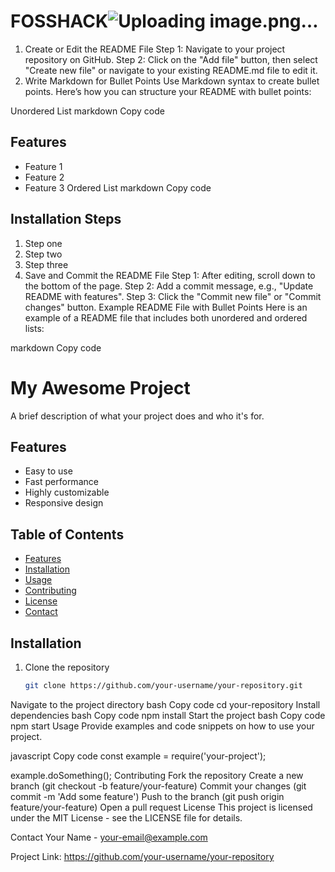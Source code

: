 # FOSSHACK![Uploading image.png…]()
1. Create or Edit the README File
Step 1: Navigate to your project repository on GitHub.
Step 2: Click on the "Add file" button, then select "Create new file" or navigate to your existing README.md file to edit it.
2. Write Markdown for Bullet Points
Use Markdown syntax to create bullet points. Here’s how you can structure your README with bullet points:

Unordered List
markdown
Copy code
## Features

- Feature 1
- Feature 2
- Feature 3
Ordered List
markdown
Copy code
## Installation Steps

1. Step one
2. Step two
3. Step three
3. Save and Commit the README File
Step 1: After editing, scroll down to the bottom of the page.
Step 2: Add a commit message, e.g., "Update README with features".
Step 3: Click the "Commit new file" or "Commit changes" button.
Example README File with Bullet Points
Here is an example of a README file that includes both unordered and ordered lists:

markdown
Copy code
# My Awesome Project

A brief description of what your project does and who it's for.

## Features

- Easy to use
- Fast performance
- Highly customizable
- Responsive design

## Table of Contents
- [Features](#features)
- [Installation](#installation)
- [Usage](#usage)
- [Contributing](#contributing)
- [License](#license)
- [Contact](#contact)

## Installation

1. Clone the repository
   ```bash
   git clone https://github.com/your-username/your-repository.git
Navigate to the project directory
bash
Copy code
cd your-repository
Install dependencies
bash
Copy code
npm install
Start the project
bash
Copy code
npm start
Usage
Provide examples and code snippets on how to use your project.

javascript
Copy code
const example = require('your-project');

example.doSomething();
Contributing
Fork the repository
Create a new branch (git checkout -b feature/your-feature)
Commit your changes (git commit -m 'Add some feature')
Push to the branch (git push origin feature/your-feature)
Open a pull request
License
This project is licensed under the MIT License - see the LICENSE file for details.

Contact
Your Name - your-email@example.com

Project Link: https://github.com/your-username/your-repository
